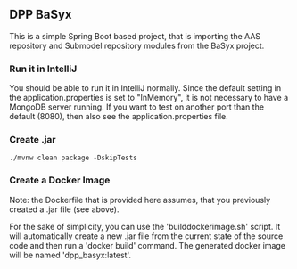 ## DPP BaSyx

This is a simple Spring Boot based project, that is importing the AAS repository and Submodel repository modules from 
the BaSyx project. 

### Run it in IntelliJ
You should be able to run it in IntelliJ normally. Since the default setting in the application.properties is set 
to "InMemory", it is not necessary to have a MongoDB server running. If you want to test on another port than the 
default (8080), then also see the application.properties file.  


### Create .jar
```
./mvnw clean package -DskipTests
```

### Create a Docker Image
Note: the Dockerfile that is provided here assumes, that you previously created a .jar file (see above). 

For the sake of simplicity, you can use the 'builddockerimage.sh' script. It will automatically create a new .jar file 
from the current state of the source code and then run a 'docker build' command. The generated docker image will be 
named 'dpp_basyx:latest'. 



